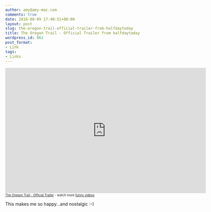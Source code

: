```yaml
---
author: amy@amy-mac.com
comments: true
date: 2010-08-09 17:40:51+00:00
layout: post
slug: the-oregon-trail-official-trailer-from-halfdaytoday
title: The Oregon Trail - Official Trailer from halfdaytoday
wordpress_id: 861
post_format:
- Link
tags:
- Links
---
```


<div class="flex-video widescreen">
  <iframe src="http://www.funnyordie.com/embed/86b6514f66" width="640" height="400" frameborder="0" allowfullscreen webkitallowfullscreen mozallowfullscreen></iframe>
  <div style="text-align:left;font-size:x-small;margin-top:0;width:640px;"><a href="http://www.funnyordie.com/videos/86b6514f66/the-oregon-trail-official-trailer" title="'from halfdaytoday, LukasWyatt, Christine Garver, AndrewChittenden, Nicholas Reczynski, taralperry, and Jeff Laub">The Oregon Trail - Official Trailer</a> - watch more <a href="http://www.funnyordie.com/" title="on Funny or Die">funny videos</a></div>
</div>

This makes me so happy…and nostalgic :-)
